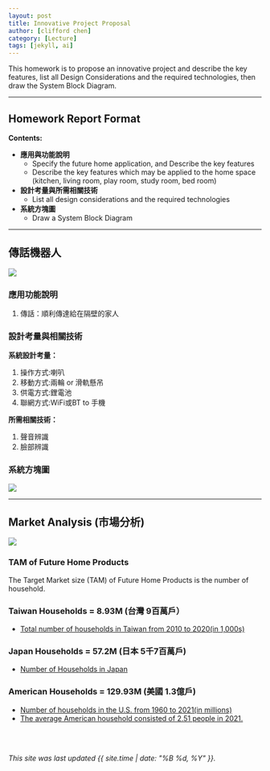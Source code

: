 ```yaml
---
layout: post
title: Innovative Project Proposal
author: [clifford chen]
category: [Lecture]
tags: [jekyll, ai]
---
```


This homework is to propose an innovative project and describe the key features, list all Design Considerations and the required technologies, then draw the System Block Diagram.

---
## Homework Report Format
**Contents:**<br>
* **應用與功能說明**
  - Specify the future home application, and Describe the key features
  - Describe the key features which may be applied to the home space (kitchen, living room, play room, study room, bed room)
* **設計考量與所需相關技術**
  - List all design considerations and the required technologies
* **系統方塊圖**
  - Draw a System Block Diagram

---
## 傳話機器人
![](https://image-cdn.learnin.tw/bnextmedia/image/album/2020-07/img-1594807539-96314.jpg?w=1200)
### 應用功能說明
1. 傳話：順利傳達給在隔壁的家人

### 設計考量與相關技術
**系統設計考量：**<br>
1. 操作方式:喇叭
2. 移動方式:兩輪 or 滑軌懸吊
3. 供電方式:鋰電池
4. 聯網方式:WiFi或BT to 手機

**所需相關技術：**
1. 聲音辨識
2. 臉部辨識

### 系統方塊圖
![](https://ci3.googleusercontent.com/mail-img-att/AHTW5s3j8IJEpYSGASMUZA6ZzqvfN2YguhsmBF7UNnjH5p4fnHmx21Cwex7VoNUiTVJrIpq3QyyFiqnB2vE5jUMHTgifu4GtmgQr_ezozuNtL7tsFxgG-6E97RS_XH508QQRJ2hpMbv0TPM2fLMdosj_wqEcJrNoc7WJUuePaNTj669sDZH8P_z35r01lwiCiiZxa10226FTpLuoJB4F2zbIhGO1GazTG5saWdVxjlJEYpPtsFLDUYx4b8SLtdMnMEl23ojakYcz6Nb7DZWzOCzR2pDj_8sn9NTiLjIC1KgRiI4jEImW4sgAZsyWneKIGoNY6-KBRd1HawWc8d3V2t9kfVOKnrcYSNu7SsIpUrVaXNCvYkqggYwJz5FFt5B1jtbYDvFtdNZBHgNX8Brb9wwQlCzw-OaRYiUiUth7rsz_UmdKMCClCVMmY-2Wf-HlzQeFL6TyWGXOKEnJi3WRyJ6L5E-pRttdwLPdWxGq5bh53E8LLqPjl2qVz7Vv5nNVLM5lpG22bW8a3V3VN3o1FIzA_kJBvMVo3yf7wk2C0MdvxUTdrhdF1H7IJajkL_zL8sKu_rSPs1nAaXxqRuQM8lnxrxlYqjq-P1nXSiRX1Wla1M4dSl9Z-qFaewTmH7fOpHZ8H0rsd53fH3inqQUoSFzbUNAF7NcWyFLgL8fCWDbUa21rDrddpb4flQeb0glqW67ZTgJucLgFzrH2vipnK0bVg3NBHsB3B67qySE4uWdadpAD9vLroNeNzvUXz-Z8qe1OoeWBf9l6orqsljKidPZq8jLXCGXzwcfIAEnjkRyz52EZTU9vw15ld_-A16uI7opCYGJhpmtLnb5uN8NR0j7C8pPx2JGVY4OPW1-pUsZreG5uN06qyjlChfVYENjz_9mSTJKjzras_8XbCNRZ0gyDZtUG77lv7q4mkg74CsT0on74kixJvRss4w0iNFPhV7QdROcgPzR6DoNnkwxNStF9BHx1gPGQ8D7nWT8oIzCKyrrNx2FHjkCpNVqLncEyP7-ZHl4lBFBzw9fJ2Hamg3w=s0-l75-ft)


---
## Market Analysis (市場分析)
![](https://blog.hubspot.com/hs-fs/hubfs/tam-sam-som.png?width=1200&name=tam-sam-som.png)

### TAM of Future Home Products
The Target Market size (TAM) of Future Home Products is the number of household.<br>

### Taiwan Households = 8.93M (台灣 9百萬戶）
* [Total number of households in Taiwan from 2010 to 2020(in 1,000s)](https://www.statista.com/statistics/330804/taiwan-national-total-number-of-households/#:~:text=By%20the%20end%20of%202020,households%20in%20the%20previous%20year.)

### Japan Households = 57.2M (日本 5千7百萬戶)
* [Number of Households in Japan](https://www.helgilibrary.com/indicators/number-of-households/japan/) 

### American Households = 129.93M (美國 1.3億戶)
* [Number of households in the U.S. from 1960 to 2021(in millions)](https://www.statista.com/statistics/183635/number-of-households-in-the-us/)<br>
* [The average American household consisted of 2.51 people in 2021.](https://www.statista.com/statistics/183648/average-size-of-households-in-the-us/)<br>

<br>
<br>

*This site was last updated {{ site.time | date: "%B %d, %Y" }}.*



